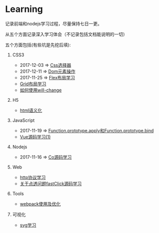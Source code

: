 # Learning

记录前端和nodejs学习过程，尽量保持七日一更。

从五个方面记录深入学习体会（不记录包括文档能说明的一切）

五个方面包括(有些坑是先挖后填):

1. CSS3

   - 2017-12-03 => [Css选择器](https://github.com/neverthanmore/learning-edit/blob/master/Css3/Css%E9%80%89%E6%8B%A9%E5%99%A8.md)
   - 2017-12-11 => [Dom元素操作]()
   - 2017-11-25 => [Flex布局学习](https://github.com/neverthanmore/learning-edit/blob/master/Css3/Flex%E5%B8%83%E5%B1%80%E5%AD%A6%E4%B9%A0.md)
   - [Grid布局学习](https://github.com/neverthanmore/learning-edit/blob/master/Css3/Grid%E5%B8%83%E5%B1%80%E5%AD%A6%E4%B9%A0.md)
   - [如何使用will-change](https://github.com/neverthanmore/learning-edit/blob/master/README.md)


2. H5
   - [html语义化](https://github.com/neverthanmore/learning-edit/blob/master/H5/html%E8%AF%AD%E4%B9%89%E5%8C%96.md)

3. JavaScript

   - 2017-11-19 => [Function.prototype.apply和Function.prototype.bind](https://github.com/neverthanmore/learning-edit/blob/master/Javascript/Function.prototype.apply%E5%92%8CFunction.prototype.bind.md)
   - [Vue源码学习(1)](https://github.com/neverthanmore/learning-edit/blob/master/Javascript/Vue%E6%BA%90%E7%A0%81%E5%AD%A6%E4%B9%A0(1).md)


4. Nodejs
   - 2017-11-16 => [Co源码学习](https://github.com/neverthanmore/learning-edit/blob/master/Nodejs/Co%E6%BA%90%E7%A0%81%E8%A7%A3%E6%9E%90.md)

5. Web

   - [http协议学习]()
   - [关于点透问题fastClick源码学习](https://github.com/neverthanmore/learning-edit/blob/master/Web/%E5%85%B3%E4%BA%8E%E7%82%B9%E9%80%8F%E9%97%AE%E9%A2%98fastClick%E6%BA%90%E7%A0%81%E8%A7%A3%E6%9E%90.md)


6. Tools

   - [webpack使用及优化]()

7. 可视化

   - [svg学习]()

